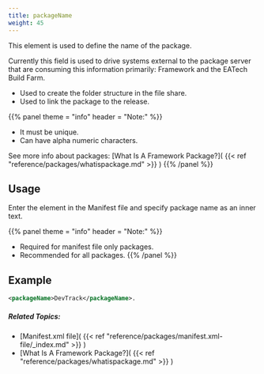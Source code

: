 ```yaml
---
title: packageName
weight: 45
---
```


This element is used to define the name of the package.

Currently this field is used to drive systems external to the package server that are consuming this
information primarily: Framework and the EATech Build Farm.

 - Used to create the folder structure in the file share.
 - Used to link the package to the release.


{{% panel theme = "info" header = "Note:" %}}
- It must be unique.
 - Can have alpha numeric characters.

See more info about packages: [What Is A Framework Package?]( {{< ref "reference/packages/whatispackage.md" >}} )
{{% /panel %}}
## Usage ##

Enter the element in the Manifest file and specify package name as an inner text.


{{% panel theme = "info" header = "Note:" %}}
- Required for manifest file only packages.
 - Recommended for all packages.
{{% /panel %}}
## Example ##


```xml
<packageName>DevTrack</packageName>.
```

##### Related Topics: #####
-  [Manifest.xml file]( {{< ref "reference/packages/manifest.xml-file/_index.md" >}} ) 
-  [What Is A Framework Package?]( {{< ref "reference/packages/whatispackage.md" >}} ) 
